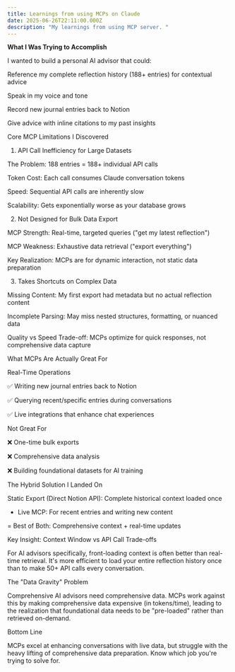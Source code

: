 ```yaml
---
title: Learnings from using MCPs on Claude
date: 2025-06-26T22:11:00.000Z
description: "My learnings from using MCP server. "
---
```

**What I Was Trying to Accomplish**

I wanted to build a personal AI advisor that could:



Reference my complete reflection history (188+ entries) for contextual advice

Speak in my voice and tone

Record new journal entries back to Notion

Give advice with inline citations to my past insights



Core MCP Limitations I Discovered

1. API Call Inefficiency for Large Datasets



The Problem: 188 entries = 188+ individual API calls

Token Cost: Each call consumes Claude conversation tokens

Speed: Sequential API calls are inherently slow

Scalability: Gets exponentially worse as your database grows



2. Not Designed for Bulk Data Export



MCP Strength: Real-time, targeted queries ("get my latest reflection")

MCP Weakness: Exhaustive data retrieval ("export everything")

Key Realization: MCPs are for dynamic interaction, not static data preparation



3. Takes Shortcuts on Complex Data



Missing Content: My first export had metadata but no actual reflection content

Incomplete Parsing: May miss nested structures, formatting, or nuanced data

Quality vs Speed Trade-off: MCPs optimize for quick responses, not comprehensive data capture



What MCPs Are Actually Great For

Real-Time Operations



✅ Writing new journal entries back to Notion

✅ Querying recent/specific entries during conversations

✅ Live integrations that enhance chat experiences



Not Great For



❌ One-time bulk exports

❌ Comprehensive data analysis

❌ Building foundational datasets for AI training



The Hybrid Solution I Landed On

Static Export (Direct Notion API): Complete historical context loaded once

+ Live MCP: For recent entries and writing new content

\= Best of Both: Comprehensive context + real-time updates

Key Insight: Context Window vs API Call Trade-offs

For AI advisors specifically, front-loading context is often better than real-time retrieval. It's more efficient to load your entire reflection history once than to make 50+ API calls every conversation.

The "Data Gravity" Problem

Comprehensive AI advisors need comprehensive data. MCPs work against this by making comprehensive data expensive (in tokens/time), leading to the realization that foundational data needs to be "pre-loaded" rather than retrieved on-demand.

Bottom Line

MCPs excel at enhancing conversations with live data, but struggle with the heavy lifting of comprehensive data preparation. Know which job you're trying to solve for.
